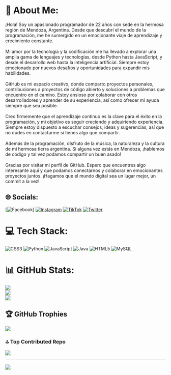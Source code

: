 # 💫 About Me:
¡Hola! Soy un apasionado programador de 22 años con sede en la hermosa región de Mendoza, Argentina. Desde que descubrí el mundo de la programación, me he sumergido en un emocionante viaje de aprendizaje y crecimiento constante.<br><br>Mi amor por la tecnología y la codificación me ha llevado a explorar una amplia gama de lenguajes y tecnologías, desde Python hasta JavaScript, y desde el desarrollo web hasta la inteligencia artificial. Siempre estoy emocionado por nuevos desafíos y oportunidades para expandir mis habilidades.<br><br>GitHub es mi espacio creativo, donde comparto proyectos personales, contribuciones a proyectos de código abierto y soluciones a problemas que encuentro en el camino. Estoy ansioso por colaborar con otros desarrolladores y aprender de su experiencia, así como ofrecer mi ayuda siempre que sea posible.<br><br>Creo firmemente que el aprendizaje continuo es la clave para el éxito en la programación, y mi objetivo es seguir creciendo y adquiriendo experiencia. Siempre estoy dispuesto a escuchar consejos, ideas y sugerencias, así que no dudes en contactarme si tienes algo que compartir.<br><br>Además de la programación, disfruto de la música, la naturaleza y la cultura de mi hermosa tierra argentina. Si alguna vez estás en Mendoza, ¡hablemos de código y tal vez podamos compartir un buen asado!<br><br>Gracias por visitar mi perfil de GitHub. Espero que encuentres algo interesante aquí y que podamos conectarnos y colaborar en emocionantes proyectos juntos. ¡Hagamos que el mundo digital sea un lugar mejor, un commit a la vez!


## 🌐 Socials:
[![Facebook](https://img.shields.io/badge/Facebook-%231877F2.svg?logo=Facebook&logoColor=white)] [![Instagram](https://img.shields.io/badge/Instagram-%23E4405F.svg?logo=Instagram&logoColor=white)](https://instagram.com/sarmiento_lucaas) [![TikTok](https://img.shields.io/badge/TikTok-%23000000.svg?logo=TikTok&logoColor=white)](https://tiktok.com/@lucassarmiento532) [![Twitter](https://img.shields.io/badge/Twitter-%231DA1F2.svg?logo=Twitter&logoColor=white)](https://twitter.com/@lucaas20177) 

# 💻 Tech Stack:
![CSS3](https://img.shields.io/badge/css3-%231572B6.svg?style=for-the-badge&logo=css3&logoColor=white) ![Python](https://img.shields.io/badge/python-3670A0?style=for-the-badge&logo=python&logoColor=ffdd54) ![JavaScript](https://img.shields.io/badge/javascript-%23323330.svg?style=for-the-badge&logo=javascript&logoColor=%23F7DF1E) ![Java](https://img.shields.io/badge/java-%23ED8B00.svg?style=for-the-badge&logo=java&logoColor=white) ![HTML5](https://img.shields.io/badge/html5-%23E34F26.svg?style=for-the-badge&logo=html5&logoColor=white) ![MySQL](https://img.shields.io/badge/mysql-%2300f.svg?style=for-the-badge&logo=mysql&logoColor=white)
# 📊 GitHub Stats:
![](https://github-readme-stats.vercel.app/api?username=LucasSarmiento07&theme=tokyonight&hide_border=false&include_all_commits=false&count_private=false)<br/>
![](https://github-readme-streak-stats.herokuapp.com/?user=LucasSarmiento07&theme=tokyonight&hide_border=false)<br/>
![](https://github-readme-stats.vercel.app/api/top-langs/?username=LucasSarmiento07&theme=tokyonight&hide_border=false&include_all_commits=false&count_private=false&layout=compact)

## 🏆 GitHub Trophies
![](https://github-profile-trophy.vercel.app/?username=LucasSarmiento07&theme=discord&no-frame=false&no-bg=true&margin-w=4)

### 🔝 Top Contributed Repo
![](https://github-contributor-stats.vercel.app/api?username=LucasSarmiento07&limit=5&theme=dark&combine_all_yearly_contributions=true)

---
[![](https://visitcount.itsvg.in/api?id=LucasSarmiento07&icon=0&color=0)](https://visitcount.itsvg.in)

<!-- Proudly created with GPRM ( https://gprm.itsvg.in ) -->

